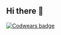 ## Hi there 👋

[![Codwears badge](https://www.codewars.com/users/lqkke/badges/small)](https://www.codewars.com/users/lqkke)

<!--
**lqkke/lqkke** is a ✨ _special_ ✨ repository because its `README.md` (this file) appears on your GitHub profile.

Here are some ideas to get you started:

- 🔭 I’m currently working on ...
- 🌱 I’m currently learning ...
- 👯 I’m looking to collaborate on ...
- 🤔 I’m looking for help with ...
- 💬 Ask me about ...
- 📫 How to reach me: ...
- 😄 Pronouns: ...
- ⚡ Fun fact: ...
-->
